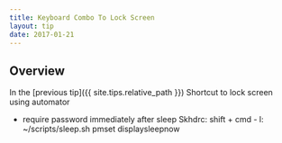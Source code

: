 ```yaml
---
title: Keyboard Combo To Lock Screen
layout: tip
date: 2017-01-21
---
```


## Overview

In the [previous tip]({{ site.tips.relative_path }})
Shortcut to lock screen using automator

+ require password immediately after sleep
Skhdrc: shift + cmd - l: ~/scripts/sleep.sh
pmset displaysleepnow
